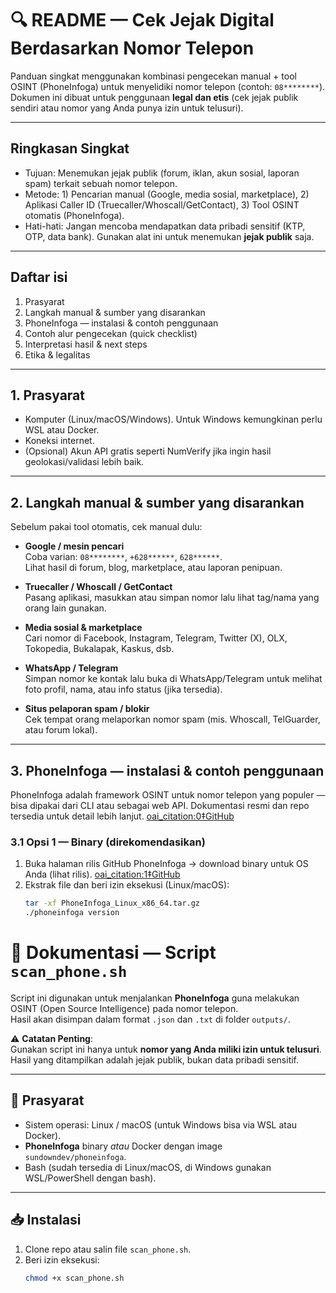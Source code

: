 # 🔍 README — Cek Jejak Digital Berdasarkan Nomor Telepon

Panduan singkat menggunakan kombinasi pengecekan manual + tool OSINT (PhoneInfoga) untuk menyelidiki nomor telepon (contoh: `08********`).  
Dokumen ini dibuat untuk penggunaan **legal dan etis** (cek jejak publik sendiri atau nomor yang Anda punya izin untuk telusuri).

---

## Ringkasan Singkat
- Tujuan: Menemukan jejak publik (forum, iklan, akun sosial, laporan spam) terkait sebuah nomor telepon.
- Metode: 1) Pencarian manual (Google, media sosial, marketplace), 2) Aplikasi Caller ID (Truecaller/Whoscall/GetContact), 3) Tool OSINT otomatis (PhoneInfoga).
- Hati-hati: Jangan mencoba mendapatkan data pribadi sensitif (KTP, OTP, data bank). Gunakan alat ini untuk menemukan **jejak publik** saja.

---

## Daftar isi
1. Prasyarat
2. Langkah manual & sumber yang disarankan
3. PhoneInfoga — instalasi & contoh penggunaan
4. Contoh alur pengecekan (quick checklist)
5. Interpretasi hasil & next steps
6. Etika & legalitas

---

## 1. Prasyarat
- Komputer (Linux/macOS/Windows). Untuk Windows kemungkinan perlu WSL atau Docker.  
- Koneksi internet.
- (Opsional) Akun API gratis seperti NumVerify jika ingin hasil geolokasi/validasi lebih baik.

---

## 2. Langkah manual & sumber yang disarankan
Sebelum pakai tool otomatis, cek manual dulu:

- **Google / mesin pencari**  
  Coba varian: `08********`, `+628******`, `628******`.  
  Lihat hasil di forum, blog, marketplace, atau laporan penipuan.

- **Truecaller / Whoscall / GetContact**  
  Pasang aplikasi, masukkan atau simpan nomor lalu lihat tag/nama yang orang lain gunakan.

- **Media sosial & marketplace**  
  Cari nomor di Facebook, Instagram, Telegram, Twitter (X), OLX, Tokopedia, Bukalapak, Kaskus, dsb.

- **WhatsApp / Telegram**  
  Simpan nomor ke kontak lalu buka di WhatsApp/Telegram untuk melihat foto profil, nama, atau info status (jika tersedia).

- **Situs pelaporan spam / blokir**  
  Cek tempat orang melaporkan nomor spam (mis. Whoscall, TelGuarder, atau forum lokal).

---

## 3. PhoneInfoga — instalasi & contoh penggunaan
PhoneInfoga adalah framework OSINT untuk nomor telepon yang populer — bisa dipakai dari CLI atau sebagai web API. Dokumentasi resmi dan repo tersedia untuk detail lebih lanjut.  [oai_citation:0‡GitHub](https://github.com/sundowndev/phoneinfoga?utm_source=chatgpt.com)

### 3.1 Opsi 1 — Binary (direkomendasikan)
1. Buka halaman rilis GitHub PhoneInfoga → download binary untuk OS Anda (lihat rilis).  [oai_citation:1‡GitHub](https://github.com/sundowndev/phoneinfoga/releases?utm_source=chatgpt.com)  
2. Ekstrak file dan beri izin eksekusi (Linux/macOS):
   ```bash
   tar -xf PhoneInfoga_Linux_x86_64.tar.gz
   ./phoneinfoga version


# 📑 Dokumentasi — Script `scan_phone.sh`

Script ini digunakan untuk menjalankan **PhoneInfoga** guna melakukan OSINT (Open Source Intelligence) pada nomor telepon.  
Hasil akan disimpan dalam format `.json` dan `.txt` di folder `outputs/`.

⚠️ **Catatan Penting**:  
Gunakan script ini hanya untuk **nomor yang Anda miliki izin untuk telusuri**. Hasil yang ditampilkan adalah jejak publik, bukan data pribadi sensitif.

---

## 🔧 Prasyarat
- Sistem operasi: Linux / macOS (untuk Windows bisa via WSL atau Docker).
- **PhoneInfoga** binary *atau* Docker dengan image `sundowndev/phoneinfoga`.
- Bash (sudah tersedia di Linux/macOS, di Windows gunakan WSL/PowerShell dengan bash).

---

## 📥 Instalasi
1. Clone repo atau salin file `scan_phone.sh`.
2. Beri izin eksekusi:
   ```bash
   chmod +x scan_phone.sh

